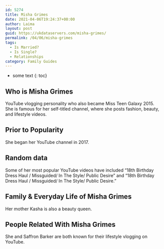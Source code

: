 ```yaml
---
id: 5274
title: Misha Grimes
date: 2021-04-06T19:24:37+00:00
author: Laima
layout: post
guid: https://ukdataservers.com/misha-grimes/
permalink: /04/06/misha-grimes
tags:
  - Is Married?
  - Is Single?
  - Relationships
category: Family Guides
---
```


* some text
{: toc}


## Who is Misha Grimes
                  
                  
                  
YouTube vlogging personality who also became Miss Teen Galaxy 2015. She is famous for her self-titled channel, where she posts fashion, beauty, and lifestyle videos.  
                  
              
            
              
            
                
                
                
## Prior to Popularity
                  
                  
                  
She began her YouTube channel in 2017. 
                  
              
            
              
            
                
                
                
## Random data
                  
                  
                  
Some of her most popular YouTube videos have included &#8220;18th Birthday Dress Haul / Missguided/ In The Style/ Public Desire&#8221; and &#8220;18th Birthday Dress Haul / Missguided/ In The Style/ Public Desire.&#8221;
                  
              
            
              
            
                
                
                
## Family & Everyday Life of Misha Grimes
                  
                  
                  
Her mother Kasha is also a beauty queen. 
                  
              
            
              
            
                
                
                
## People Related With Misha Grimes
                  
                  
                  
She and Saffron Barker are both known for their lifestyle vlogging on YouTube. 
                  
              
            
              
            
                
              
            
              
              
            
            
              
            
          
          
          